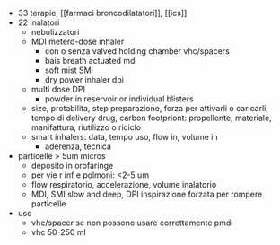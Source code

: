 - 33 terapie, [[farmaci broncodilatatori]], [[ics]]
- 22 inalatori
	- nebulizzatori
	- MDI meterd-dose inhaler
		- con o senza valved holding chamber vhc/spacers
		- bais breath actuated mdi
		- soft mist SMI
		- dry power inhaler dpi
	- multi dose DPI
		- powder in reservoir or individual blisters
	- size, protabilita, step preparazione, forza per attivarli o caricarli, tempo di delivery drug, carbon footpriont: propellente, materiale, manifattura, riutilizzo o riciclo
	- smart inhalers: data, tempo uso, flow in, volume in
		- aderenza, tecnica
- particelle > 5um micros
	- deposito in orofaringe
	- per vie r inf e polmoni: <2-5 um
	- flow respiratorio, accelerazione, volume inalatorio
	- MDI, SMI slow and deep, DPI inspirazione forzata per rompere particelle
- uso
	- vhc/spacer se non possono usare correttamente pmdi
	- vhc 50-250 ml